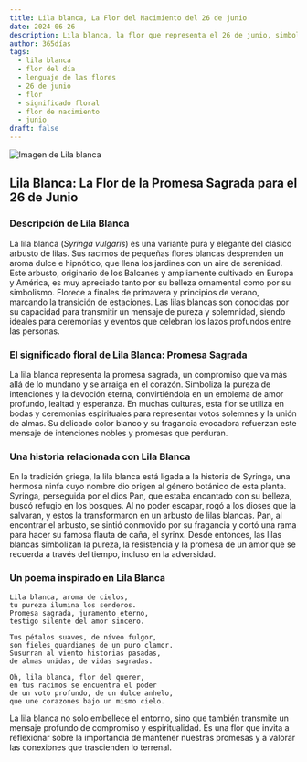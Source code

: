 ```yaml
---
title: Lila blanca, La Flor del Nacimiento del 26 de junio
date: 2024-06-26
description: Lila blanca, la flor que representa el 26 de junio, simboliza Promesa sagrada. Descubre su fascinante historia, significado en el lenguaje de las flores y una poesía que celebra su belleza.
author: 365días
tags:
  - lila blanca
  - flor del día
  - lenguaje de las flores
  - 26 de junio
  - flor
  - significado floral
  - flor de nacimiento
  - junio
draft: false
---
```


![Imagen de Lila blanca](https://cdn.pixabay.com/photo/2023/12/04/18/10/lilac-8430051_1280.jpg#center)


## Lila Blanca: La Flor de la Promesa Sagrada para el 26 de Junio

### Descripción de Lila Blanca

La lila blanca (_Syringa vulgaris_) es una variante pura y elegante del clásico arbusto de lilas. Sus racimos de pequeñas flores blancas desprenden un aroma dulce e hipnótico, que llena los jardines con un aire de serenidad. Este arbusto, originario de los Balcanes y ampliamente cultivado en Europa y América, es muy apreciado tanto por su belleza ornamental como por su simbolismo. Florece a finales de primavera y principios de verano, marcando la transición de estaciones. Las lilas blancas son conocidas por su capacidad para transmitir un mensaje de pureza y solemnidad, siendo ideales para ceremonias y eventos que celebran los lazos profundos entre las personas.

### El significado floral de Lila Blanca: Promesa Sagrada

La lila blanca representa la promesa sagrada, un compromiso que va más allá de lo mundano y se arraiga en el corazón. Simboliza la pureza de intenciones y la devoción eterna, convirtiéndola en un emblema de amor profundo, lealtad y esperanza. En muchas culturas, esta flor se utiliza en bodas y ceremonias espirituales para representar votos solemnes y la unión de almas. Su delicado color blanco y su fragancia evocadora refuerzan este mensaje de intenciones nobles y promesas que perduran.

### Una historia relacionada con Lila Blanca

En la tradición griega, la lila blanca está ligada a la historia de Syringa, una hermosa ninfa cuyo nombre dio origen al género botánico de esta planta. Syringa, perseguida por el dios Pan, que estaba encantado con su belleza, buscó refugio en los bosques. Al no poder escapar, rogó a los dioses que la salvaran, y estos la transformaron en un arbusto de lilas blancas. Pan, al encontrar el arbusto, se sintió conmovido por su fragancia y cortó una rama para hacer su famosa flauta de caña, el syrinx. Desde entonces, las lilas blancas simbolizan la pureza, la resistencia y la promesa de un amor que se recuerda a través del tiempo, incluso en la adversidad.

### Un poema inspirado en Lila Blanca

```
Lila blanca, aroma de cielos,  
tu pureza ilumina los senderos.  
Promesa sagrada, juramento eterno,  
testigo silente del amor sincero.  

Tus pétalos suaves, de níveo fulgor,  
son fieles guardianes de un puro clamor.  
Susurran al viento historias pasadas,  
de almas unidas, de vidas sagradas.  

Oh, lila blanca, flor del querer,  
en tus racimos se encuentra el poder  
de un voto profundo, de un dulce anhelo,  
que une corazones bajo un mismo cielo.  
```

La lila blanca no solo embellece el entorno, sino que también transmite un mensaje profundo de compromiso y espiritualidad. Es una flor que invita a reflexionar sobre la importancia de mantener nuestras promesas y a valorar las conexiones que trascienden lo terrenal.